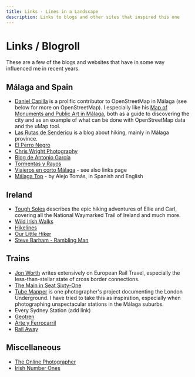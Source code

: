 ```yaml
---
title: Links - Lines in a Landscape
description: Links to blogs and other sites that inspired this one
---
```


# Links / Blogroll

These are a few of the blogs and websites that have in some way influenced me in recent years.

## Málaga and Spain
- [Daniel Capilla](https://dcapillae.wordpress.com/ "Daniel Capilla's Blog") is a prolific contributor to OpenStreetMap in Málaga (see below for more on OpenStreetMap). I especially like his [Map of Monuments and Public Art in Málaga](https://umap.openstreetmap.fr/es/map/monumentos-conmemorativos-y-arte-publico-de-malaga_855088 "Map of Monuments and Public Art in Málaga"), both as a guide to discovering the city and as an example of what can be done with OpenStreetMap data and the uMap tool.
- [Las Rutas de Sendericu](https://sendericu.blogspot.com/ "Las Rutas de Sendericu") is a blog about hiking, mainly in Málaga province.
- [El Perro Negro](https://elperronegro.com) 
- [Chris Wright Photography](https://chriswright.photography/)
- [Blog de Antonio García](http://antoniogarciaprats.eu/)
- [Tormentas y Rayos](https://blogs.diariosur.es/tormentas-y-rayos/)
- [Viajeros en corto Málaga](https://viajerosencortomalaga.com) - see also links page
- [Málaga Top](https://www.malagatop.com/) - by Alejo Tomás, in Spanish and English


## Ireland
- [Tough Soles](https://toughsoles.ie/ "Tough Soles") describes the epic hiking adventures of Ellie and Carl, covering all the National Waymarked Trail of Ireland and much more.
- [Wild Irish Walks](https://wildirishwalks.ie/)
- [Hikelines](https://www.hikelines.com/)
- [Our Little Hiker](https://www.ourlittlehiker.com/) 
- [Steve Barham - Rambling Man](https://stevebarhamramblingman.com/) 

## Trains
- [Jon Worth](https://jonworth.eu/ "Jon Worth - independent railway commentator") writes extensively on European Rail Travel, especially the less-than-stellar state of cross border connections.
- [The Main in Seat Sixty-One](https://www.seat61.com/)
- [Tube Mapper](https://tubemapper.com/ "Tube Mapper - Photography around London Underground") is one photographer's project documenting the London Underground. I have tried to take this as inspiration, especially when photographing unspectacular stations in the Málaga suburbs.  
- Every Sydney Station (add link)
- [Geotren](https://www.geotren.es/blog/) 
- [Arte y Ferrocarril](https://arteyferrocarril.blogspot.com/)
- [Rail Away](https://rail-away.com/)

## Miscellaneous
- [The Online Photographer](https://theonlinephotographer.typepad.com/the_online_photographer/blog_index.html)
- [Irish Number Ones](https://irishnumberones.com/)
